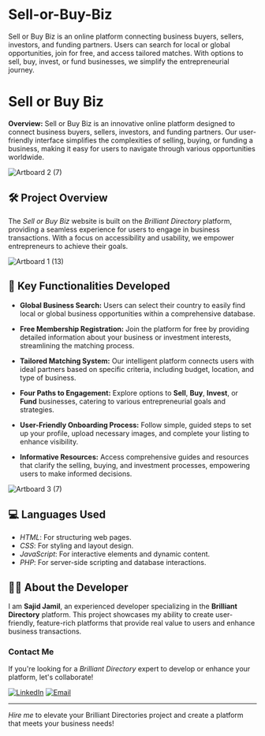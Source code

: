 # Sell-or-Buy-Biz
Sell or Buy Biz is an online platform connecting business buyers, sellers, investors, and funding partners. Users can search for local or global opportunities, join for free, and access tailored matches. With options to sell, buy, invest, or fund businesses, we simplify the entrepreneurial journey.
# Sell or Buy Biz

**Overview:**
Sell or Buy Biz is an innovative online platform designed to connect business buyers, sellers, investors, and funding partners. Our user-friendly interface simplifies the complexities of selling, buying, or funding a business, making it easy for users to navigate through various opportunities worldwide.

![Artboard 2 (7)](https://github.com/user-attachments/assets/f42e7101-a636-46e9-a819-4347045c535a)

## 🛠 Project Overview

The *Sell or Buy Biz* website is built on the *Brilliant Directory* platform, providing a seamless experience for users to engage in business transactions. With a focus on accessibility and usability, we empower entrepreneurs to achieve their goals.

![Artboard 1 (13)](https://github.com/user-attachments/assets/6e31a52f-5dad-407d-992e-96bbe1871177)

## 🚀 Key Functionalities Developed

- **Global Business Search:** Users can select their country to easily find local or global business opportunities within a comprehensive database.

- **Free Membership Registration:** Join the platform for free by providing detailed information about your business or investment interests, streamlining the matching process.

- **Tailored Matching System:** Our intelligent platform connects users with ideal partners based on specific criteria, including budget, location, and type of business.

- **Four Paths to Engagement:** Explore options to **Sell**, **Buy**, **Invest**, or **Fund** businesses, catering to various entrepreneurial goals and strategies.

- **User-Friendly Onboarding Process:** Follow simple, guided steps to set up your profile, upload necessary images, and complete your listing to enhance visibility.

- **Informative Resources:** Access comprehensive guides and resources that clarify the selling, buying, and investment processes, empowering users to make informed decisions.


![Artboard 3 (7)](https://github.com/user-attachments/assets/d4e5d4be-2f01-4fd3-8c3d-589da4a927de)

## 💻 Languages Used

- *HTML*: For structuring web pages.
- *CSS*: For styling and layout design.
- *JavaScript*: For interactive elements and dynamic content.
- *PHP*: For server-side scripting and database interactions.

## 👨‍💻 About the Developer

I am **Sajid Jamil**, an experienced developer specializing in the **Brilliant Directory** platform. This project showcases my ability to create user-friendly, feature-rich platforms that provide real value to users and enhance business transactions.

### Contact Me

If you're looking for a *Brilliant Directory* expert to develop or enhance your platform, let's collaborate!

[![LinkedIn](https://img.shields.io/badge/LinkedIn-Connect-blue?style=for-the-badge&logo=linkedin)](https://www.linkedin.com/in/sajid-jameel-721256178/)
[![Email](https://img.shields.io/badge/Email-Contact%20Me-orange?style=for-the-badge&logo=gmail)](mailto:sajidjamil.met@gmail.com)

---

*Hire me* to elevate your Brilliant Directories project and create a platform that meets your business needs!
